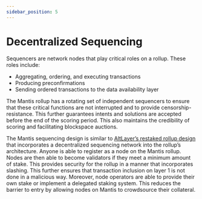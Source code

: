 ```yaml
---
sidebar_position: 5
---
```

# Decentralized Sequencing

Sequencers are network nodes that play critical roles on a rollup. These roles include:

- Aggregating, ordering, and executing transactions
- Producing preconfirmations
- Sending ordered transactions to the data availability layer

The Mantis rollup has a rotating set of independent sequencers to ensure that these critical functions are not interrupted and to provide censorship-resistance. This further guarantees intents and solutions are accepted before the end of the scoring period. This also maintains the credibility of scoring and facilitating blockspace auctions.

The Mantis sequencing design is similar to [AltLayer’s restaked rollup design](https://docs.altlayer.io/altlayer-documentation) that incorporates a decentralized sequencing network into the rollup’s architecture. Anyone is able to register as a node on the Mantis rollup. Nodes are then able to become validators if they meet a minimum amount of stake. This provides security for the rollup in a manner that incorporates slashing. This further ensures that transaction inclusion on layer 1 is not done in a malicious way. Moreover, node operators are able to provide their own stake or implement a delegated staking system. This reduces the barrier to entry by allowing nodes on Mantis to crowdsource their collateral.
